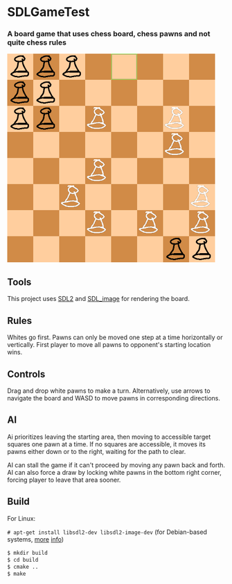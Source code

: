 # SDLGameTest
### A board game that uses chess board, chess pawns and not quite chess rules
![](screenshot.png)

## Tools
This project uses [SDL2](https://github.com/libsdl-org/SDL)
and [SDL_image](https://github.com/libsdl-org/SDL_image)
for rendering the board.

## Rules
Whites go first. Pawns can only be moved one step at a time
horizontally or vertically. First player to move all pawns to
opponent's starting location wins.

## Controls
Drag and drop white pawns to make a turn. Alternatively, use arrows to navigate
the board and WASD to move pawns in corresponding directions.

## AI
Ai prioritizes leaving the starting area, then moving to accessible
target squares one pawn at a time. If no squares are accessible,
it moves its pawns either down or to the right, waiting for the path to clear.

AI can stall the game if it can't proceed by moving any pawn back and forth.
AI can also force a draw by locking white pawns in the bottom right corner,
forcing player to leave that area sooner.


## Build
For Linux:

`# apt-get install libsdl2-dev libsdl2-image-dev` (for Debian-based systems,
[more](https://lazyfoo.net/tutorials/SDL/01_hello_SDL/linux/index.php)
[info](https://lazyfoo.net/tutorials/SDL/06_extension_libraries_and_loading_other_image_formats/linux/index.php))
```
$ mkdir build
$ cd build
$ cmake ..
$ make
```